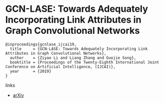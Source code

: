 # GCN-LASE: Towards Adequately Incorporating Link Attributes in Graph Convolutional Networks

```
@inproceedings{gcnlase_ijcai19,
  title     = {GCN-LASE: Towards Adequately Incorporating Link Attributes in Graph Convolutional Networks},
  author    = {Ziyao Li and Liang Zhang and Guojie Song},
  booktitle = {Proceedings of the Twenty-Eighth International Joint Conference on Artificial Intelligence, (IJCAI)},            
  year      = {2019}
}
```

links
- [arXiv](https://arxiv.org/abs/1902.09817)
